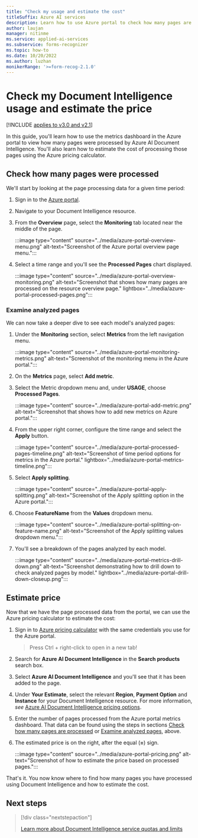 ```yaml
---
title: "Check my usage and estimate the cost"
titleSuffix: Azure AI services
description: Learn how to use Azure portal to check how many pages are analyzed and estimate the total price.
author: laujan
manager: nitinme
ms.service: applied-ai-services
ms.subservice: forms-recognizer
ms.topic: how-to
ms.date: 10/20/2022
ms.author: luzhan
monikerRange: '>=form-recog-2.1.0'
---
```


# Check my Document Intelligence usage and estimate the price

[!INCLUDE [applies to v3.0 and v2.1](../includes/applies-to-v3-0-and-v2-1.md)]

 In this guide, you'll learn how to use the metrics dashboard in the Azure portal to view how many pages were processed by Azure AI Document Intelligence. You'll also learn how to estimate the cost of processing those pages using the Azure pricing calculator.

## Check how many pages were processed

We'll start by looking at the page processing data for a given time period:

1. Sign in to the [Azure portal](https://portal.azure.com).

1. Navigate to your Document Intelligence resource.

1. From the **Overview** page, select the **Monitoring** tab located near the middle of the page.

   :::image type="content" source="../media/azure-portal-overview-menu.png" alt-text="Screenshot of the Azure portal overview page menu.":::

1. Select a time range and you'll see the **Processed Pages** chart displayed.

    :::image type="content" source="../media/azure-portal-overview-monitoring.png" alt-text="Screenshot that shows how many pages are processed on the resource overview page." lightbox="../media/azure-portal-processed-pages.png":::

### Examine analyzed pages

We can now take a deeper dive to see each model's analyzed pages:

1. Under the **Monitoring** section, select **Metrics** from the left navigation menu.

   :::image type="content" source="../media/azure-portal-monitoring-metrics.png" alt-text="Screenshot of the monitoring menu in the Azure portal.":::

1. On the **Metrics** page, select **Add metric**.

1. Select the Metric dropdown menu and, under **USAGE**, choose **Processed Pages**.

    :::image type="content" source="../media/azure-portal-add-metric.png" alt-text="Screenshot that shows how to add new metrics on Azure portal.":::

1. From the upper right corner, configure the time range and select the **Apply** button.

    :::image type="content" source="../media/azure-portal-processed-pages-timeline.png" alt-text="Screenshot of time period options for metrics in the Azure portal." lightbox="../media/azure-portal-metrics-timeline.png":::

1. Select **Apply splitting**.

    :::image type="content" source="../media/azure-portal-apply-splitting.png" alt-text="Screenshot of the Apply splitting option in the Azure portal.":::

1. Choose **FeatureName** from the **Values** dropdown menu.

    :::image type="content" source="../media/azure-portal-splitting-on-feature-name.png" alt-text="Screenshot of the Apply splitting values dropdown menu.":::

1. You'll see a breakdown of the pages analyzed by each model.

    :::image type="content" source="../media/azure-portal-metrics-drill-down.png" alt-text="Screenshot demonstrating how to drill down to check analyzed pages by model." lightbox="../media/azure-portal-drill-down-closeup.png":::

## Estimate price

Now that we have the page processed data from the portal, we can use the Azure pricing calculator to estimate the cost:

1. Sign in to [Azure pricing calculator](https://azure.microsoft.com/pricing/calculator/) with the same credentials you use for the Azure portal.

    > Press Ctrl + right-click to open in a new tab!

1. Search for **Azure AI Document Intelligence** in the **Search products** search box.

1. Select **Azure AI Document Intelligence** and you'll see that it has been added to the page.

1. Under **Your Estimate**, select the relevant **Region**, **Payment Option** and **Instance** for your Document Intelligence resource. For more information, *see* [Azure AI Document Intelligence pricing options](https://azure.microsoft.com/pricing/details/form-recognizer/#pricing).

1. Enter the number of pages processed from the Azure portal metrics dashboard. That data can be found using the steps in sections [Check how many pages are processed](#check-how-many-pages-were-processed) or [Examine analyzed pages](#examine-analyzed-pages), above.

1. The estimated price is on the right, after the equal (**=**) sign.

    :::image type="content" source="../media/azure-portal-pricing.png" alt-text="Screenshot of how to estimate the price based on processed pages.":::

That's it. You now know where to find how many pages you have processed using Document Intelligence and how to estimate the cost.

## Next steps

> [!div class="nextstepaction"]
>
> [Learn more about Document Intelligence service quotas and limits](../service-limits.md)
